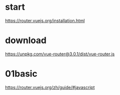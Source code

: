 # start
https://router.vuejs.org/installation.html


# download
https://unpkg.com/vue-router@3.0.1/dist/vue-router.js

# 01basic
https://router.vuejs.org/zh/guide/#javascript